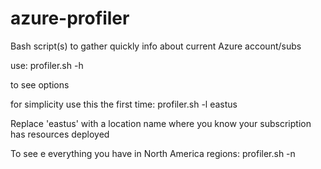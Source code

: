 # azure-profiler
Bash script(s) to gather quickly info about current Azure account/subs

use: 
profiler.sh -h 

to see options

for simplicity use this the first time:
profiler.sh -l eastus

Replace 'eastus' with a location name where you know your subscription has resources deployed

To see e everything you have in North America regions:
profiler.sh -n

